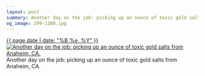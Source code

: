 ```yaml
---
layout: post
summary: Another day on the job: picking up an ounce of toxic gold salts from Anaheim, CA.
og_image: 299-1280.jpg
---
```


<p>
  <time><a href="/299">{{ page.date | date: "%B %e, %Y" }}</a></time>
  <a href="/299"><img src="{{ site.assets_url }}/299-640.jpg" srcset="{{ site.assets_url }}/299-1280.jpg 1280w, {{ site.assets_url }}/299-960.jpg 960w, {{ site.assets_url }}/299-640.jpg 640w, {{ site.assets_url }}/299-320.jpg 320w" sizes="(min-width: 700px) 50vw, calc(100vw - 2rem)" alt="Another day on the job: picking up an ounce of toxic gold salts from Anaheim, CA." /></a>
  <span>Another day on the job: picking up an ounce of toxic gold salts from Anaheim, CA.</span>
</p>
